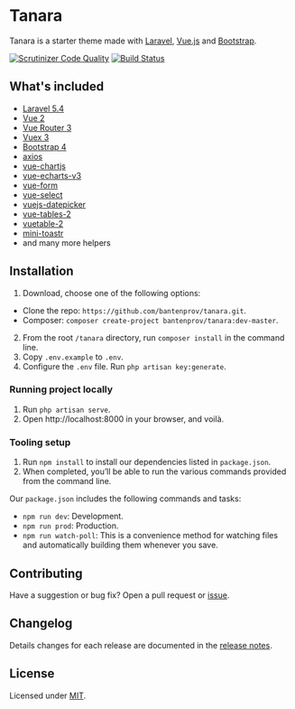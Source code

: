 # Tanara

Tanara is a starter theme made with [Laravel](https://laravel.com), [Vue.js](https://vuejs.org) and [Bootstrap](https://getbootstrap.com).

[![Scrutinizer Code Quality](https://scrutinizer-ci.com/g/bantenprov/tanara/badges/quality-score.png?b=master)](https://scrutinizer-ci.com/g/bantenprov/tanara/?branch=master)
[![Build Status](https://scrutinizer-ci.com/g/bantenprov/tanara/badges/build.png?b=master)](https://scrutinizer-ci.com/g/bantenprov/tanara/build-status/master)

## What's included

- [Laravel 5.4](https://laravel.com/docs/5.4)
- [Vue 2](https://vuejs.org)
- [Vue Router 3](https://router.vuejs.org)
- [Vuex 3](https://vuex.vuejs.org)
- [Bootstrap 4](https://getbootstrap.com)
- [axios](https://github.com/axios/axios)
- [vue-chartjs](http://vue-chartjs.org)
- [vue-echarts-v3](https://github.com/xlsdg/vue-echarts-v3)
- [vue-form](https://github.com/fergaldoyle/vue-form)
- [vue-select](https://github.com/sagalbot/vue-select)
- [vuejs-datepicker](https://github.com/charliekassel/vuejs-datepicker)
- [vue-tables-2](https://github.com/matfish2/vue-tables-2)
- [vuetable-2](https://github.com/ratiw/vuetable-2)
- [mini-toastr](https://github.com/se-panfilov/mini-toastr)
- and many more helpers

## Installation

1. Download, choose one of the following options:
  - Clone the repo: `https://github.com/bantenprov/tanara.git`.
  - Composer: `composer create-project bantenprov/tanara:dev-master`.
2. From the root `/tanara` directory, run `composer install` in the command line.
3. Copy `.env.example` to `.env`.
4. Configure the `.env` file. Run `php artisan key:generate`.

### Running project locally

1. Run `php artisan serve`.
2. Open http://localhost:8000 in your browser, and voilà.

### Tooling setup

1. Run `npm install` to install our dependencies listed in `package.json`.
2. When completed, you’ll be able to run the various commands provided from the command line.

Our `package.json` includes the following commands and tasks:

- `npm run dev`: Development.
- `npm run prod`: Production.
- `npm run watch-poll`: This is a convenience method for watching files and automatically building them whenever you save.

## Contributing

Have a suggestion or bug fix? Open a pull request or [issue](https://github.com/bantenprov/tanara/issues/new).

## Changelog

Details changes for each release are documented in the [release notes](https://github.com/bantenprov/tanara/releases).

## License

Licensed under [MIT](LICENSE).
